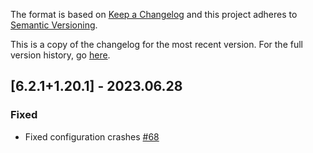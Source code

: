 The format is based on [Keep a Changelog](http://keepachangelog.com/en/1.0.0/) and this project adheres to [Semantic Versioning](http://semver.org/spec/v2.0.0.html).

This is a copy of the changelog for the most recent version. For the full version history, go [here](https://github.com/illusivesoulworks/colytra/blob/1.20.x/CHANGELOG.md).

## [6.2.1+1.20.1] - 2023.06.28
### Fixed
- Fixed configuration crashes [#68](https://github.com/illusivesoulworks/colytra/issues/68)
